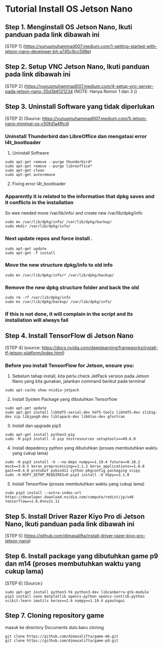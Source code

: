 # Tutorial Install OS Jetson Nano
## Step 1. Menginstall OS Jetson Nano, Ikuti panduan pada link dibawah ini
[STEP 1] (https://yunusmuhammad007.medium.com/1-getting-started-with-jetson-nano-developer-kit-a745c9cc598e)

## Step 2. Setup VNC Jetson Nano, Ikuti panduan pada link dibawah ini
[STEP 2] (https://yunusmuhammad007.medium.com/4-setup-vnc-server-pada-jetson-nano-35d3b6121234 (NOTE: Hanya Nomor 1 dan 3 ))

## Step 3. Uninstall Software yang tidak diperlukan
[STEP 3] (Source: https://yunusmuhammad007.medium.com/5-jetson-nano-minimal-os-c50fd1a4ffcd)
### Uninstall Thunderbird dan LibreOffice dan mengatasi error l4t_bootloader
1. Uninstall Software
```
sudo apt-get remove --purge thunderbird*
sudo apt-get remove --purge libreoffice*
sudo apt-get clean
sudo apt-get autoremove
```
2. Fixing error l4t_bootloader
### Apparently it is related to the information that dpkg saves and it conflicts in the installation
So wee needed move /var/lib/info/ and create new /var/lib/dpkg/info
```
sudo mv /var/lib/dpkg/info/ /var/lib/dpkg/backup/
sudo mkdir /var/lib/dpkg/info/
```
### Next update repos and force install .
```
sudo apt-get update
sudo apt-get -f install
```
### Move the new structure dpkg/info to old info
```
sudo mv /var/lib/dpkg/info/* /var/lib/dpkg/backup/
```
### Remove the new dpkg structure folder and back the old
```
sudo rm -rf /var/lib/dpkg/info
sudo mv /var/lib/dpkg/backup/ /var/lib/dpkg/info/
```
### If this is not done, it will complain in the script and its installation will always fail

## Step 4. Install TensorFlow di Jetson Nano
[STEP 4] (source: https://docs.nvidia.com/deeplearning/frameworks/install-tf-jetson-platform/index.html)
### Before you install TensorFlow for Jetson, ensure you:
1. Sebelum tahap install, kita perlu check JetPack version pada Jetson Nano yang kita gunakan, jalankan command berikut pada terminal
```
sudo apt-cache show nvidia-jetpack
```
2. Install System Package yang dibutuhkan Tensorflow
```
sudo apt-get update
sudo apt-get install libhdf5-serial-dev hdf5-tools libhdf5-dev zlib1g-dev zip libjpeg8-dev liblapack-dev libblas-dev gfortran
```
3. Install dan upgrade pip3
```
sudo apt-get install python3-pip
sudo -H pip3 install -U pip testresources setuptools==49.6.0 
```
4. Install depedency python yang dibutuhkan (proses membutuhkan waktu yang cukup lama)
```
sudo -H pip3 install -U --no-deps numpy==1.19.4 future==0.18.2 mock==3.0.5 keras_preprocessing==1.1.2 keras_applications==1.0.8 gast==0.4.0 protobuf pybind11 cython pkgconfig packaging scipy
sudo -H H5PY_SETUP_REQUIRES=0 pip3 install -U h5py==3.1.0
```
5. Install Tensorflow (proses membutuhkan waktu yang cukup lama)
```
sudo pip3 install --extra-index-url https://developer.download.nvidia.com/compute/redist/jp/v46 tensorflow==2.6.0+nv21.11
```

## Step 5. Install Driver Razer Kiyo Pro di Jetson Nano, Ikuti panduan pada link dibawah ini
[STEP 5] (https://github.com/dimasalifta/install-driver-razer-kiyo-pro-jetson-nano)

## Step 6. Install package yang dibutuhkan game p9 dan m14 (proses membutuhkan waktu yang cukup lama)
[STEP 6] (Source:)
```
sudo apt-get install python3-tk python3-dev libcanberra-gtk-module
pip3 install nano matplotlib opencv-python opencv-contrib-python scikit-learn imutils keras==2.6 numpy==1.19.4 pyautogui

```
## Step 7. Cloning repository game
masuk ke directory Documents dulu baru cloning

```
git clone https://github.com/dimasalifta/game-m6.git
git clone https://github.com/dimasalifta/game-p9.git
```


